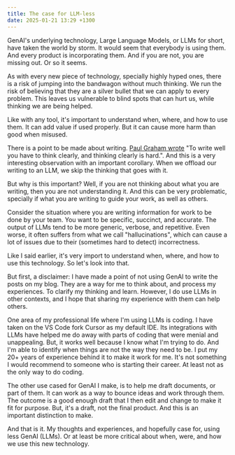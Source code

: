 ```yaml
---
title: The case for LLM-less
date: 2025-01-21 13:29 +1300
---
```


GenAI's underlying technology, Large Language Models, or LLMs for short, have taken the world by storm. It would seem that everybody is using them. And every product is incorporating them. And if you are not, you are missing out. Or so it seems.

As with every new piece of technology, specially highly hyped ones, there is a risk of jumping into the bandwagon without much thinking. We run the risk of believing that they are a silver bullet that we can apply to every problem. This leaves us vulnerable to blind spots that can hurt us, while thinking we are being helped.

Like with any tool, it's important to understand when, where, and how to use them. It can add value if used properly. But it can cause more harm than good when misused.

There is a point to be made about writing. [Paul Graham wrote](https://paulgraham.com/writes.html) "To write well you have to think clearly, and thinking clearly is hard.". And this is a very interesting observation with an important corollary. When we offload our writing to an LLM, we skip the thinking that goes with it.

But why is this important? Well, if you are not thinking about what you are writing, then you are not understanding it. And this can be very problematic, specially if what you are writing to guide your work, as well as others.

Consider the situation where you are writing information for work to be done by your team. You want to be specific, succinct, and accurate. The output of LLMs tend to be more generic, verbose, and repetitive. Even worse, it often suffers from what we call "hallucinations", which can cause a lot of issues due to their (sometimes hard to detect) incorrectness.

Like I said earlier, it's very import to understand when, where, and how to use this technology. So let's look into that.

But first, a disclaimer: I have made a point of not using GenAI to write the posts on my blog. They are a way for me to think about, and process my experiences. To clarify my thinking and learn. However, I do use LLMs in other contexts, and I hope that sharing my experience with them can help others.

One area of my professional life where I'm using LLMs is coding. I have taken on the VS Code fork Cursor as my default IDE. Its integrations with LLMs have helped me do away with parts of coding that were menial and unappealing. But, it works well because I know what I'm trying to do. And I'm able to identify when things are not the way they need to be. I put my 20+ years of experience behind it to make it work for me. It's not something I would recommend to someone who is starting their career. At least not as the only way to do coding.

The other use cased for GenAI I make, is to help me draft documents, or part of them. It can work as a way to bounce ideas and work through them. The outcome is a good enough draft that I then edit and change to make it fit for purpose. But, it's a draft, not the final product. And this is an important distinction to make.

And that is it. My thoughts and experiences, and hopefully case for, using less GenAI (LLMs). Or at least be more critical about when, were, and how we use this new technology.
